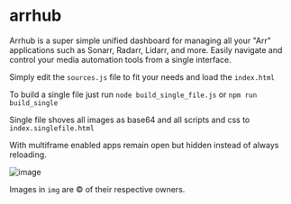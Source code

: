 # arrhub
Arrhub is a super simple unified dashboard for managing all your "Arr" applications such as Sonarr, Radarr, Lidarr, and more. Easily navigate and control your media automation tools from a single interface.

Simply edit the `sources.js` file to fit your needs and load the `index.html`

To build a single file just run `node build_single_file.js` or `npm run build_single`

Single file shoves all images as base64 and all scripts and css to `index.singlefile.html`

With multiframe enabled apps remain open but hidden instead of always reloading.

![image](https://github.com/user-attachments/assets/e0b6d3d6-8f2c-4cd4-adcb-b80164f48721)


Images in `img` are © of their respective owners.
